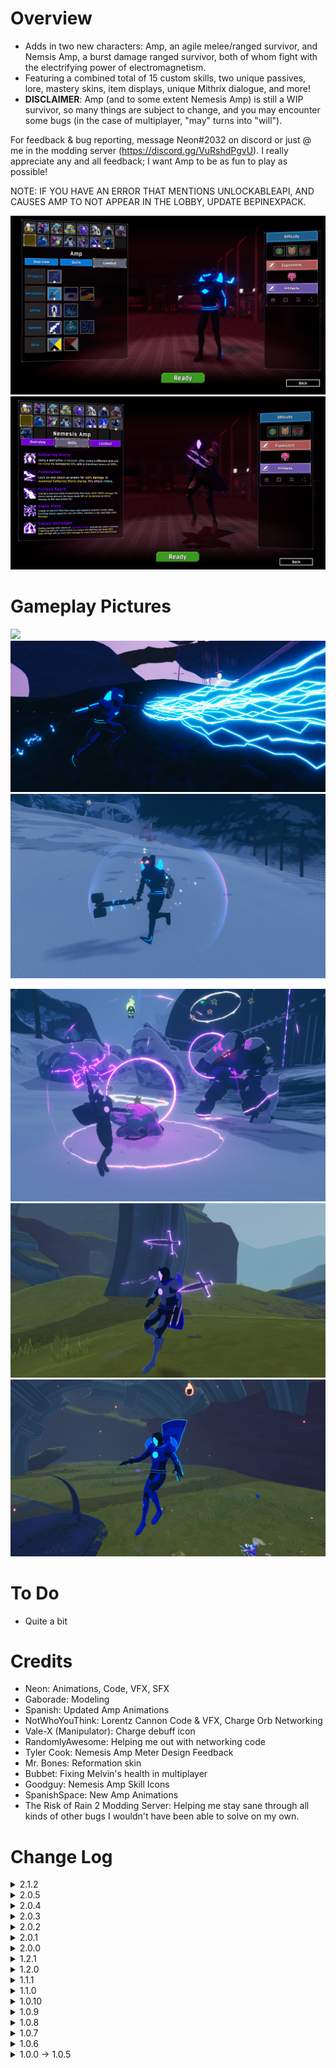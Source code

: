 # Overview
- Adds in two new characters: Amp, an agile melee/ranged survivor, and Nemsis Amp, a burst damage ranged survivor, both of whom fight with the electrifying power of electromagnetism.
- Featuring a combined total of 15 custom skills, two unique passives, lore, mastery skins, item displays, unique Mithrix dialogue, and more!
- **DISCLAIMER**: Amp (and to some extent Nemesis Amp) is still a WIP survivor, so many things are subject to change, and you may encounter some bugs (in the case of multiplayer, "may" turns into "will").

For feedback & bug reporting, message Neon#2032 on discord or just @ me in the modding server  (https://discord.gg/VuRshdPgvU). I really appreciate any and all feedback; I want Amp to be as fun to play as possible!

NOTE: IF YOU HAVE AN ERROR THAT MENTIONS UNLOCKABLEAPI, AND CAUSES AMP TO NOT APPEAR IN THE LOBBY, UPDATE BEPINEXPACK.

[![](https://github.com/BrightBolt/AmpV2/blob/main/Photos/AmpDisplay.png?raw=true)]()
[![](https://github.com/BrightBolt/AmpV2/blob/main/Photos/NemScreen.PNG?raw=true)]()

# Gameplay Pictures

<p float="left">
  <img src="https://github.com/BrightBolt/AmpV2/blob/main/Photos/AmpDash.png?raw=true" width="530" />
  <img src="https://github.com/BrightBolt/AmpV2/blob/main/Photos/AmpLightning.png?raw=true" width="530" /> 
  <img src="https://github.com/BrightBolt/AmpV2/blob/main/Photos/AmpItems.png?raw=true" with = 530>
</p>


<p float="left">
  <img src="https://github.com/BrightBolt/AmpV2/blob/main/Photos/NemStorm.png?raw=true" width="530" />
  <img src="https://github.com/BrightBolt/AmpV2/blob/main/Photos/NemBlades.png?raw=true" width="530" /> 
  <img src="https://github.com/BrightBolt/AmpV2/blob/main/Photos/NemFall.PNG?raw=true" /> 
</p>



# To Do
- Quite a bit

# Credits
- Neon: Animations, Code, VFX, SFX
- Gaborade: Modeling
- Spanish: Updated Amp Animations
- NotWhoYouThink: Lorentz Cannon Code & VFX, Charge Orb Networking
- Vale-X (Manipulator): Charge debuff icon
- RandomlyAwesome: Helping me out with networking code
- Tyler Cook: Nemesis Amp Meter Design Feedback
- Mr. Bones: Reformation skin
- Bubbet: Fixing Melvin's health in multiplayer
- Goodguy: Nemesis Amp Skill Icons
- SpanishSpace: New Amp Animations 
- The Risk of Rain 2 Modding Server: Helping me stay sane through all kinds of other bugs I wouldn't have been able to solve on my own.

# Change Log
<details>
<summary>2.1.2</summary>

 - Fixed stuff: re-implementing patch notes from 2.0.4 with one addition.
 - Nemesis Amp
    - Quicksurge
        - Fixed a bug where the projectile wouldn't proc controlled charge while using NemAmp's mastery skin
 
</details>

<details>
<summary>2.0.5</summary>

 - Rolling back update 2.0.4 to fix things.
 
</details>
<details>
<summary>2.0.4</summary>

 - General
    - Fixed a bug where obliterating on Monsoon wouldn't unlock mastery skins
    - Added .lang file and removed redundant "generate .lang file" option
    - Added Russian translation
 - Amp
    - Updated several animations
    - Updated CSS Icon
    - Lorentz Cannon
        - Lowered volume of firing sound
    - Surge
        - Decreased attenuation of exit sound
 - Nemesis Amp
    - Flux Blades
        - Changed mesh of mastery skin blade projectile
    - UI
        - Standardized location of Gathering Storm meter across all resolutions
    - Furious Spark
        - Modified and sped up firing animation
    - Static Field
        - Hitbox of field now takes up the entire sphere
 - Config
        - ACTUALLY removed redundant option to unlock Nemesis Amp
 - Next patch will probably be a while from now since I'm planning on reworking normal Amp from the ground up, skills and all. Look forward to it!


</details>

<details>
<summary>2.0.3</summary>

 - General
    - Fixed the photo displays
    - I swear I'm still working on this!

</details>

<details>
<summary>2.0.2</summary>
 
 - Nemesis Amp
    - New known bugs
        - Body sometimes doesn't disappear after death in multiplayer
     - Fulmination
        - Fixed an error that sometimes appeared in multiplayer where the chaining functionality of this skill would misbehave
    - Voltaic Onslaught
        - Range indicator now disappears and reappears depending on if the skill has been replaced or not (e.g. essence of heresy)
    - Voidsurge
        - Added VFX for when the plasma projectile is available
    - Config
        - Added an option to auto unlock the mastery skin
        - Removed redundant option to unlock Nemesis Amp
    - Added lore log entry

</details>

<details>
<summary>2.0.1</summary>
 
 - Nemesis Amp
    - Achievements
        - Fixed a bug that allowed players to acquire the "299,792,458 m/s" achievement in the bazaar between time
    - Growing Surge
        - Updated skill description to accurately display the amount of seconds one has to acquire extra stacks
    - Fulmination
        - Tentatively increased fulmination range
        - Fixed a bug that allowed players to spam this ability with fast clicking
    - Furious Spark
        - Increased beam radius; may be further increased in future updates.
    - Voidsurge
        - Increased the speed of the plasma projectile
    - Voltaic Onslaught
        - Adjusted visibility of default skin range indicator; can turn this off in the configs if you find it distracting
</details>

<details>
<summary>2.0.0</summary>
 
 - The biggest update since launch! Featuring new animations, and a whole new character for you to play around with!
-  New Character  
    - Nemesis Amp has been added to the mod! An entirely new version of Amp, tainted by the void, with his own unique skills and passive. Feedback on him would be appreciated as well.
- Animations
    - Adjusted some of normal Amp's animations, including his jump. Further updates will implement a full animation overhaul that will allow you to switch between old animations and new ones!
- General
    - Adjusted sound attenuation for some of normal Amp's abilities
- More features and bug fixes to come! 
</details>

<details>
 <summary>1.2.1</summary>

- Magnetic Vortex
    -  Fixed a bug where the muzzle effect wouldn't disappear on firing
</details>

<details>
<summary>1.2.0</summary>

- Sorry it's been so long! School was really messing me up, and I only recently was able to get some real changes made. This mod definitely isn't abandoned, so don't worry; more updates to come!
- New Known Bugs
    - Amp will sometimes randomly become invincible in multiplayer; I actually think I fixed this issue, but since the occurrence is near random and there's no error in the log when it occurs it's hard to test. So, if you run into this problem, please let me know!
    - Amp will sometimes randomly switch skins mid-run
    - This has not yet become an issue, but if you're playing multiplayer while not being the host and you find that achievements aren't working, let me know!
    - If someone is using the red sprite skin in multiplayer, then every Amp will have their surge skill use the red VFX, even if they have the normal skin.
- General
    - Cleaned up the config file and removed unused entries
    - Fixed a glitch that caused a "bad statetype null" error upon cancelling Fulmination early
    - Grammar and wording adjustments for select screen tips & lore
    - Moved unlockables to use vanilla methods instead of R2API's UnlockableAPI; this has the unintended side effect of re-locking Amp's Red Sprite Skin if you've already unlocked it, but as said before you can always just head to the config file to re-unlock it.
        - Note: all new unlockables can be unlocked in config settings as well, if you're not up to the challenge
- Animations
    - Fixed Amp's ascending animation not looping
    - Fixed Amp's movement animations not showing up for clients
- Skins
    - Amp's "Reformation" Skin is now unlocked by beating the game on Typhoon or any higher difficulty
- Charge
    - Now creates floating electric orbs above an enemy's head that indicate how many stacks of charge they have. If they're too distracting, you can disable these in the config. 
    - No special VFX for electrified yet unfortunately; I would've put them in this patch, but didn't have enough time and I wanted to get this one out ASAP.
- Plasma Slash
    - Is now an unlockable
- Surge
    - Fixed a glitch where clients on a multiplayer server wouldn't be able to properly use this ability. It's still kind of laggy, but that'll be fixed in the next patch, which will hopefully complete Amp's multiplayer compatibility.
    - Fixed a glitch where the Surge exit explosion wouldn't appear in mutliplayer.
- Magnetic Vortex
    - Fixed a glitch where bright flashing purple "walls" would appear around the map upon usage (for real this time I think; if you still encounter this, please let me know!)
    - Fixed a glitch where the sound for the end explosion wouldn't play.
- Bulwark of Storms
    - Is now an unlockable

</details>

<details>
 <summary>1.1.1</summary>
 
- General
    - Removed a glitch where Pulse Leap would play an additional sound it wasn't supposed to
</details>

<details>
 <summary>1.1.0</summary>
 
- General
    - Amp's Mastery skin, Red Sprite, now has red lightning effects!
        - Also added a config so you can choose whether to have red lightning or the original blue
        - Let me know if the red Voltaic Bombardment effects are too intense; I'm a bit on the fence on whether or not they're fine as is, or if they need to be toned down a bit. Let me know how you feel about the other red vfx changes too!
    - I know I said this patch would include some extra VFX for charged & a magnetic vortex special effect, but I wanted to get this out first since school's taking up a lot of my time now & it may be a while before I get to that. Next patch for sure though, promise!
        - I'm also going to try to fix Surge not working properly in multiplayer next patch. Look forward to it!
- Plasma Slash
    - Amp now faces the direction of the cursor while using the ability
- Surge
    - Fixed effect glitching out upon running into enemies or the ground
</details>

<details>
 <summary>1.0.10</summary>
 
- 1.0.10
    - Removed wormhealth item from chests
</details>


<details>
 <summary>1.0.9</summary>

- General
    - SOUNDS! No more being deafened by a magnetic vortex halfway across the map, as sounds should all now have attentuation and not be as earrapey. If you still have issues with sounds being way too loud or sounds being heard from everywhere on the map, please let me know!!
        - Also added pitch randomization to a few sounds, should make them not as dull to hear over and over again.
    - Added new skin, "Reformation". Credit to Mr. Bones!
    - Next patch to address some more multiplayer bugs & add some extra VFX for charged & electrified, as well as a special charged effect for Magnetic Vortex.
- Charge
    - Explosion no longer applies shocked status effect
    - Explosion now applies a debuff called "electrified", which acts as a lingering charge debuff that allows Amp to continue to apply his secondary abilities' special effects.
- Modified Shockblade
    - Further increased range, now much more in line with vanilla melee survivors
    - Reduced damage from 160% to 150%
- Lorentz Cannon
    - Increased damage from 130% to 140%
    - Added projectile trails to improve visibility
- Magnetic Vortex
    - Increased projectile speed from 70 to 90
    - Increased projectile radius from 0.6 to 1.0
    - SHOULD HAVE fixed a bug where the VFX messed up and caused flashing purple walls to appear everywhere. Please let me know if you still encounter it!
    - Plasma Slash
    - Further increased grounded slash range
- Surge
    - Cancelling early now completely stops your momentum. Use this to precisely maneuver around attacks!
        - This functionality doesn't appear in multiplayer; to be fixed with next patch!
    - Adjusted hitbox position
- Pulse Leap
    - Sped up exit flip animation
    - Decreased explosion effect size
- Bulwark of Storms
    - Fixed Melvin's name/health not showing up correctly in multiplayer
        -Sidenote: if you find an item named WORMHEALTH please let me know.
</details>

<details>
 <summary>1.0.8</summary>
 

- Reworked item displays to be compatible with extra item mods; mod loading shouldn't get stuck at 100% anymore
</details>

<details>
 <summary>1.0.7</summary>

- Discovered incompatability with Extra Fireworks & updated README
</details>

<details>
 <summary>1.0.6</summary>

- General
    - Fixed bug where UnlockableAPI wouldn't load properly
    - Some more bug related and QOL changes to come soon, like making Lorentz Cannon's projectiles more visible & fixing a common bug where Amp's item displays cause loading to get stuck at 100% with certain mod combinations
- Modified Shockblade
    - Extended depth range from 7 to 10.5 units
    - Extended horizontal range from 6.6 to 7.5 units
    - Extended vertical range from 5 to 6 units
    - Buffed damage from 140% to 160%
    - Slashes now *guarantee* a proc of charge instead of having a 20% chance. This is a tentative change to make melee a more viable option.
- Plasma Slash
    - Fixed a bug where plasma slash could interrupt itself when multiple charges were present
    - Extended slash dimensional ranges: 
        - Depth: from 15 to 16.5 units
        - Horizontal: from 15 to 17 units
        - Vertical: from 6 to 9 units
    - Increased width of projectile, should be easier to hit now
- Lorentz Cannon
    - Increased strength of homing; should be much more consistent now
    - Increased cooldown from 1.5 to 3 seconds
    - Reduced bullet damage from 160% to 130%
    - Reduced proc coefficient per bullet from 1 to .7
- Magnetic Vortex
    - Fixed a bug where killing/damaging enemies wouldn't cause item procs
    - Radial damage & explosion now consistently apply in multiplayer
- Surge
    - Increased contact damage from 100% to 150%; again, a really tentative change
    - Increased cooldown from 8 to 10 seconds
- Pulse Leap
    - Fall damage removal now works in multiplayer
    - Fixed NRE spamming the console in multiplayer
- Fulmination
    - Reduced damage from 2400% to 2200%
- Voltaic Bombardment
    - Increased damage from 1000% to 1400%
    - Increased overcharge duration from 3 to 5 seconds

</details>

<details>
 <summary>1.0.0 -> 1.0.5</summary>

- READMEs are hard
</details>

